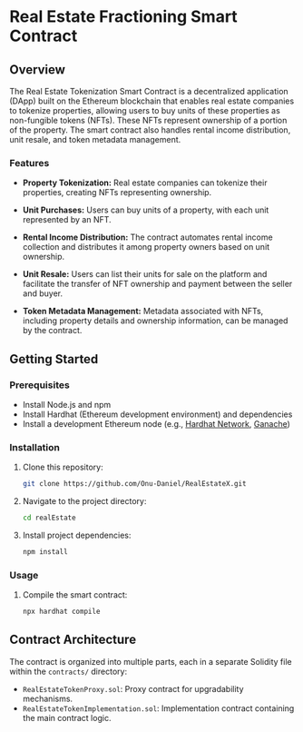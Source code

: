 # Real Estate Fractioning Smart Contract

## Overview

The Real Estate Tokenization Smart Contract is a decentralized application (DApp) built on the Ethereum blockchain that enables real estate companies to tokenize properties, allowing users to buy units of these properties as non-fungible tokens (NFTs). These NFTs represent ownership of a portion of the property. The smart contract also handles rental income distribution, unit resale, and token metadata management.

### Features

- **Property Tokenization:** Real estate companies can tokenize their properties, creating NFTs representing ownership.

- **Unit Purchases:** Users can buy units of a property, with each unit represented by an NFT.

- **Rental Income Distribution:** The contract automates rental income collection and distributes it among property owners based on unit ownership.

- **Unit Resale:** Users can list their units for sale on the platform and facilitate the transfer of NFT ownership and payment between the seller and buyer.

- **Token Metadata Management:** Metadata associated with NFTs, including property details and ownership information, can be managed by the contract.

## Getting Started

### Prerequisites

- Install Node.js and npm
- Install Hardhat (Ethereum development environment) and dependencies
- Install a development Ethereum node (e.g., [Hardhat Network](https://hardhat.org/hardhat-network/), [Ganache](https://www.trufflesuite.com/ganache))

### Installation

1. Clone this repository:

   ```bash
   git clone https://github.com/Onu-Daniel/RealEstateX.git
   ```

2. Navigate to the project directory:

   ```bash
   cd realEstate
   ```

3. Install project dependencies:

   ```bash
   npm install
   ```

### Usage

1. Compile the smart contract:

   ```bash
   npx hardhat compile
   ```

## Contract Architecture

The contract is organized into multiple parts, each in a separate Solidity file within the `contracts/` directory:

- `RealEstateTokenProxy.sol`: Proxy contract for upgradability mechanisms.
- `RealEstateTokenImplementation.sol`: Implementation contract containing the main contract logic.
